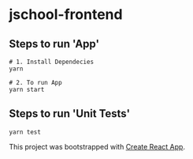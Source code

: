 # jschool-frontend

## Steps to run 'App'

```
# 1. Install Dependecies
yarn

# 2. To run App
yarn start
```

## Steps to run 'Unit Tests'

```
yarn test
```

This project was bootstrapped with [Create React App](https://github.com/facebook/create-react-app).
